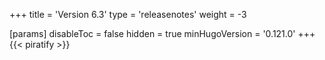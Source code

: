 +++
title = 'Version 6.3'
type = 'releasenotes'
weight = -3

[params]
  disableToc = false
  hidden = true
  minHugoVersion = '0.121.0'
+++
{{< piratify >}}
